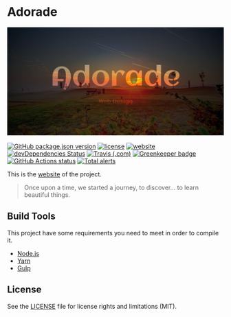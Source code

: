# Adorade

![Adorade](src/images/share/adorade_og_share.jpg)

[![GitHub package.json version](https://img.shields.io/github/package-json/v/adorade/website.svg?label=&color=green&logo=github)](https://github.com/adorade/website/blob/master/package.json)
[![license](https://img.shields.io/github/license/adorade/website.svg?label=)](https://mit-license.org)
[![website](https://img.shields.io/website/https/adorade.ro.svg?logo=google-chrome)](https://adorade.ro/)
[![devDependencies Status](https://img.shields.io/david/dev/adorade/website.svg?label=deps)](https://david-dm.org/adorade/website?type=dev)
[![Travis (.com)](https://img.shields.io/travis/com/adorade/website?logo=travis)](https://travis-ci.com/adorade/website)
[![Greenkeeper badge](https://badges.greenkeeper.io/adorade/website.svg)](https://greenkeeper.io/)
[![GitHub Actions status](https://github.com/adorade/website/workflows/Node%20CI/badge.svg)](https://github.com/adorade/website/actions)
[![Total alerts](https://img.shields.io/lgtm/alerts/g/adorade/website.svg?logo=lgtm&logoWidth=18)](https://lgtm.com/projects/g/adorade/website/alerts/)

This is the [website](https://adorade.ro/) of the project.

> Once upon a time, we started a journey, to discover... to learn beautiful things.

## Build Tools

This project have some requirements you need to meet in order to compile it.

* [Node.js](https://nodejs.org/)
* [Yarn](https://yarnpkg.com/en/)
* [Gulp](http://gulpjs.com/)

## License

See the [LICENSE](LICENSE) file for license rights and limitations (MIT).
